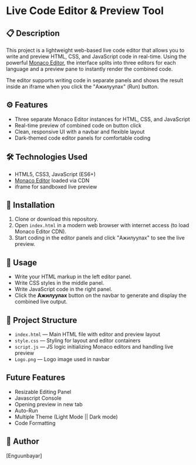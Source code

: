 # Live Code Editor & Preview Tool

## 📋 Description
This project is a lightweight web-based live code editor that allows you to write and preview HTML, CSS, and JavaScript code in real-time. Using the powerful [Monaco Editor](https://microsoft.github.io/monaco-editor/), the interface splits into three editors for each language and a preview pane to instantly render the combined code.

The editor supports writing code in separate panels and shows the result inside an iframe when you click the "Ажилуулах" (Run) button.

## ⚙️ Features
- Three separate Monaco Editor instances for HTML, CSS, and JavaScript
- Real-time preview of combined code on button click
- Clean, responsive UI with a navbar and flexible layout
- Dark-themed code editor panels for comfortable coding

## 🛠 Technologies Used
- HTML5, CSS3, JavaScript (ES6+)
- [Monaco Editor](https://microsoft.github.io/monaco-editor/) loaded via CDN
- iframe for sandboxed live preview

## 🚀 Installation
1. Clone or download this repository.
2. Open `index.html` in a modern web browser with internet access (to load Monaco Editor CDN).
3. Start coding in the editor panels and click "Ажилуулах" to see the live preview.

## 📖 Usage
- Write your HTML markup in the left editor panel.
- Write CSS styles in the middle panel.
- Write JavaScript code in the right panel.
- Click the **Ажилуулах** button on the navbar to generate and display the combined live output.

## 📝 Project Structure

- `index.html` — Main HTML file with editor and preview layout  
- `style.css` — Styling for layout and editor containers  
- `script.js` — JS logic initializing Monaco editors and handling live preview  
- `Logo.png` — Logo image used in navbar

## Future Features
- Resizable Editing Panel
- Javascript Console
- Opening preview in new tab
- Auto-Run
- Multiple Theme (Light Mode ||  Dark mode)
- Code Formatting


## 👤 Author
[Enguunbayar] 
